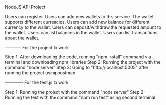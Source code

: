 NodeJS API Project 

Users can register.
Users can add new wallets to this service. The wallet supports different currencies.
Users can add new balance for different currency to the wallet.
Users can deposit/withdraw the requested amount to the wallet.
Users can list balances in the wallet.
Users can list transactions about the wallet.

-------- For the project to work

Step 1: After downloading the code, running "npm install" command via terminal and downloading npm libraries
Step 2: Running the project with the command "node server"
Step 3: Going to "http://localhost:5005" after running the project using postman 

--------- For the test.js to work

Step 1: Running the project with the command "node server"
Step 2: Running the test with the command "npm run test" using second terminal
